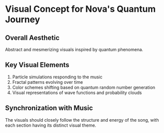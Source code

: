 # Visual Concept for Nova's Quantum Journey

## Overall Aesthetic
Abstract and mesmerizing visuals inspired by quantum phenomena.

## Key Visual Elements
1. Particle simulations responding to the music
2. Fractal patterns evolving over time
3. Color schemes shifting based on quantum random number generation
4. Visual representations of wave functions and probability clouds

## Synchronization with Music
The visuals should closely follow the structure and energy of the song, with each section having its distinct visual theme.